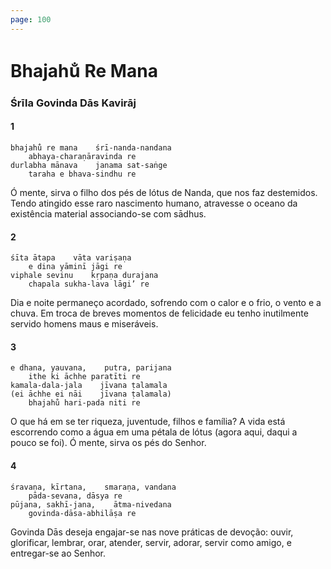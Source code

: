 ```yaml
---
page: 100
---
```


# Bhajahu̐ Re Mana

### Śrīla Govinda Dās Kavirāj

#### 1

    bhajahu̐ re mana    śrī-nanda-nandana
        abhaya-charaṇāravinda re
    durlabha mānava    janama sat-saṅge
        taraha e bhava-sindhu re

Ó mente, sirva o filho dos pés de lótus de Nanda, que nos faz destemidos. Tendo atingido esse raro nascimento humano, atravesse o oceano da existência material associando-se com sādhus.

#### 2

    śīta ātapa    vāta variṣaṇa
        e dina yāminī jāgi re
    viphale sevinu    kṛpaṇa durajana
        chapala sukha-lava lāgi’ re

Dia e noite permaneço acordado, sofrendo com o calor e o frio, o vento e a chuva. Em troca de breves momentos de felicidade eu tenho inutilmente servido homens maus e miseráveis.

#### 3

    e dhana, yauvana,    putra, parijana
        ithe ki āchhe paratīti re
    kamala-dala-jala    jīvana ṭalamala
    (ei āchhe ei nāi    jīvana ṭalamala)
        bhajahu̐ hari-pada niti re

O que há em se ter riqueza, juventude, filhos e família? A vida está escorrendo como a água em uma pétala de lótus (agora aqui, daqui a pouco se foi). Ó mente, sirva os pés do Senhor.

#### 4

    śravaṇa, kīrtana,    smaraṇa, vandana
        pāda-sevana, dāsya re
    pūjana, sakhī-jana,    ātma-nivedana
        govinda-dāsa-abhilāṣa re

Govinda Dās deseja engajar-se nas nove práticas de devoção: ouvir, glorificar, lembrar, orar, atender, servir, adorar, servir como amigo, e entregar-se ao Senhor.

